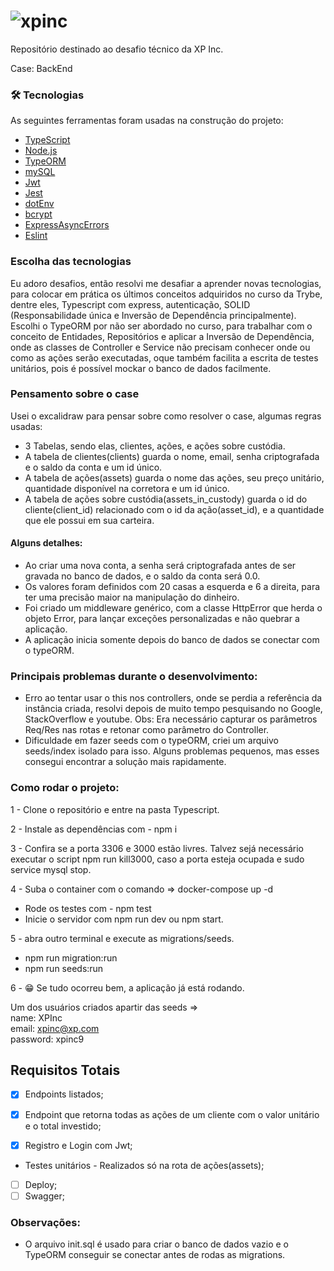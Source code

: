 # ![xpinc](https://user-images.githubusercontent.com/83525738/179291111-63806334-fa2a-45cb-9aec-cba55840fe1e.png)

Repositório destinado ao desafio técnico da XP Inc.

Case: BackEnd <br>

### 🛠 Tecnologias

As seguintes ferramentas foram usadas na construção do projeto:

- [TypeScript](https://www.typescriptlang.org/)
- [Node.js](https://nodejs.org/en/)
- [TypeORM](https://typeorm.io/)
- [mySQL](https://www.mysql.com/)
- [Jwt](https://jwt.io/)
- [Jest](https://jestjs.io/)
- [dotEnv](https://www.npmjs.com/package/dotenv)
- [bcrypt](https://www.npmjs.com/package/bcrypt)
- [ExpressAsyncErrors](https://www.npmjs.com/package/express-async-errors)
- [Eslint](https://eslint.org/)

### Escolha das tecnologias

Eu adoro desafios, então resolvi me desafiar a aprender novas tecnologias, para colocar em prática os últimos conceitos adquiridos no curso da Trybe,
dentre eles, Typescript com express, autenticação, SOLID (Responsabilidade única e Inversão de Dependência principalmente).
Escolhi o TypeORM por não ser abordado no curso, para trabalhar com o conceito de Entidades, Repositórios e aplicar a Inversão de Dependência,
onde as classes de Controller e Service não precisam conhecer onde ou como as ações serão executadas, oque também facilita a escrita de testes unitários,
pois é possível mockar o banco de dados facilmente.

### Pensamento sobre o case

Usei o excalidraw para pensar sobre como resolver o case, algumas regras usadas:

- 3 Tabelas, sendo elas, clientes, ações, e ações sobre custódia.
- A tabela de clientes(clients) guarda o nome, email, senha criptografada e o saldo da conta e um id único.
- A tabela de ações(assets) guarda o nome das ações, seu preço unitário, quantidade disponível na corretora e um id único.
- A tabela de ações sobre custódia(assets_in_custody) guarda o id do cliente(client_id) relacionado com o id da ação(asset_id), e a quantidade que ele possui em sua carteira.

#### Alguns detalhes:

- Ao criar uma nova conta, a senha será criptografada antes de ser gravada no banco de dados, e o saldo da conta será 0.0.
- Os valores foram definidos com 20 casas a esquerda e 6 a direita, para ter uma precisão maior na manipulação do dinheiro.
- Foi criado um middleware genérico, com a classe HttpError que herda o objeto Error, para lançar exceções personalizadas e não quebrar a aplicação.
- A aplicação inicia somente depois do banco de dados se conectar com o typeORM.

### Principais problemas durante o desenvolvimento:

- Erro ao tentar usar o this nos controllers, onde se perdia a referência da instância criada, resolvi depois de muito tempo pesquisando
no Google, StackOverflow e youtube. Obs: Era necessário capturar os parâmetros Req/Res nas rotas e retonar como parâmetro do Controller.
- Dificuldade em fazer seeds com o typeORM, criei um arquivo seeds/index isolado para isso.
Alguns problemas pequenos, mas esses consegui encontrar a solução mais rapidamente.

### Como rodar o projeto:

1 - Clone o repositório e entre na pasta Typescript.

2 - Instale as dependências com - npm i

3 - Confira se a porta 3306 e 3000 estão livres.
Talvez sejá necessário executar o script npm run kill3000, caso a porta esteja ocupada e sudo service mysql stop.

4 - Suba o container com o comando => docker-compose up -d
- Rode os testes com - npm test
- Inicie o servidor com npm run dev ou npm start.


5 - abra outro terminal e execute as migrations/seeds.

- npm run migration:run <br>
- npm run seeds:run

6 - :grin: Se tudo ocorreu bem, a aplicação já está rodando.

Um dos usuários criados apartir das seeds => <br>
name: XPInc <br>
email: xpinc@xp.com <br>
password: xpinc9

## Requisitos Totais
- [X] Endpoints listados;
- [X] Endpoint que retorna todas as ações de um cliente com o valor unitário e o total investido;

- [X] Registro e Login com Jwt;
-   Testes unitários - Realizados só na rota de ações(assets);
- [ ] Deploy;
- [ ] Swagger;

### Observações:

- O arquivo init.sql é usado para criar o banco de dados vazio e o TypeORM conseguir se conectar antes de rodas as migrations.
